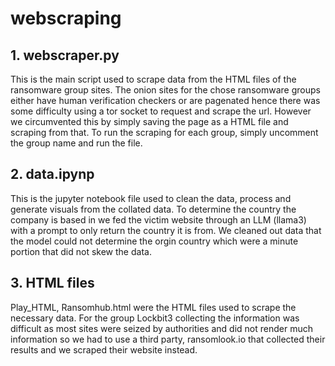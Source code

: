 # webscraping
## 1. webscraper.py
This is the main script used to scrape data from the HTML files of the ransomware group sites. The onion sites for the chose ransomware groups either have human verification checkers or are pagenated hence there was some difficulty using a tor socket to request and scrape the url. However we circumvented this by simply saving the page as a HTML file and scraping from that. To run the scraping for each group, simply uncomment the group name and run the file. 

## 2. data.ipynp
This is the jupyter notebook file used to clean the data, process and generate visuals from the collated data. To determine the country the company is based in we fed the victim website through an LLM (llama3) with a prompt to only return the country it is from. We cleaned out data that the model could not determine the orgin country which were a minute portion that did not skew the data.

## 3. HTML files
Play_HTML, Ransomhub.html were the HTML files used to scrape the necessary data. For the group Lockbit3 collecting the information was difficult as most sites were seized by authorities and did not render much information so we had to use a third party, ransomlook.io that collected their results and we scraped their website instead.